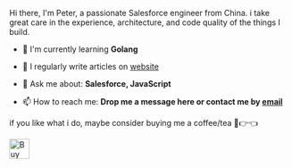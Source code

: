 Hi there, I'm Peter, a passionate Salesforce engineer from China. i take great care in the experience, architecture, and code quality of the things I build.

- 🌱 I'm currently learning **Golang**

- 📝 I regularly write articles on [website](https://dyncan.com)

- 💬 Ask me about: **Salesforce, JavaScript**

- 📫 How to reach me: **Drop me a message here or contact me by [email](mailto:dynckm@gmail.com)**

if you like what i do, maybe consider buying me a coffee/tea 🥺👉👈

<a href='https://dyncan.com/sponsor/' target='_blank'><img height='36' style='border:0px;height:36px;' src='https://storage.ko-fi.com/cdn/kofi3.png?v=3' border='0' alt='Buy Me a Coffee' /></a>
